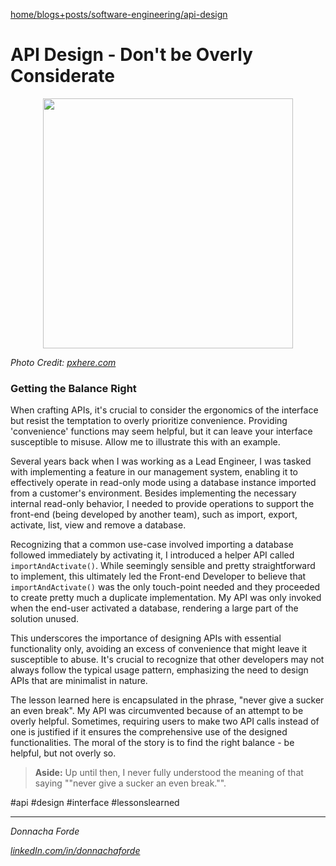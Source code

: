 [home/](https://donnachaforde.github.io)[blogs+posts/](https://donnachaforde.github.io/blogs+posts/)[software-engineering/](https://donnachaforde.github.io/blogs+posts/software-engineering/)[api-design](./api-design)

# API Design - Don't be Overly Considerate


<p align="center">
    <img src="https://c.pxhere.com/photos/6a/38/stones_pebbles_round_stack_zen_stones_zen_stone_background_natural-680859.jpg!d" width="400" height="400" >
</p>

_Photo Credit: [pxhere.com](https://pxhere.com/en/photo/680859)_

### Getting the Balance Right

When crafting APIs, it's crucial to consider the ergonomics of the interface but resist the temptation to overly prioritize convenience. Providing 'convenience' functions may seem helpful, but it can leave your interface susceptible to misuse. Allow me to illustrate this with an example.

Several years back when I was working as a Lead Engineer, I was tasked with implementing a feature in our management system, enabling it to effectively operate in read-only mode using a database instance imported from a customer's environment. 
Besides implementing the necessary internal read-only behavior, I needed to provide operations to support the front-end (being developed by another team), such as import, export, activate, list, view and remove a database. 

Recognizing that a common use-case involved importing a database followed immediately by activating it, I introduced a helper API called `importAndActivate()`. While seemingly sensible and pretty straightforward to implement, this ultimately led the Front-end Developer to believe that `importAndActivate()` was the only touch-point needed and they proceeded to create pretty much a duplicate implementation. My API was only invoked when the end-user activated a database, rendering a large part of the solution unused.

This underscores the importance of designing APIs with essential functionality only, avoiding an excess of convenience that might leave it susceptible to abuse. It's crucial to recognize that other developers may not always follow the typical usage pattern, emphasizing the need to design APIs that are minimalist in nature. 

The lesson learned here is encapsulated in the phrase, "never give a sucker an even break". My API was circumvented because of an attempt to be overly helpful. Sometimes, requiring users to make two API calls instead of one is justified if it ensures the comprehensive use of the designed functionalities. The moral of the story is to find the right balance - be helpful, but not overly so.



>**Aside:**  Up until then, I never fully understood the meaning of that saying ""never give a sucker an even break."".



#api #design #interface #lessonslearned 

***
_Donnacha Forde_

_[linkedIn.com/in/donnachaforde](https://www.linkedin.com/in/donnachaforde)_




